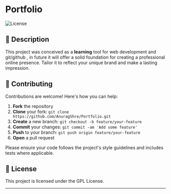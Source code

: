 # Portfolio

![License](https://img.shields.io/badge/license-GPL-green)

## 📝 Description

This project was conceived as a <b>learning</b> tool for web development and git/github , in future it will offer a solid foundation for creating a professional online presence. Tailor it to reflect your unique brand and make a lasting impression.

## 👥 Contributing

Contributions are welcome! Here's how you can help:

1. **Fork** the repository
2. **Clone** your fork: `git clone https://github.com/AnuragShre/Portfolio.git`
3. **Create** a new branch: `git checkout -b feature/your-feature`
4. **Commit** your changes: `git commit -am 'Add some feature'`
5. **Push** to your branch: `git push origin feature/your-feature`
6. **Open** a pull request

Please ensure your code follows the project's style guidelines and includes tests where applicable.

## 📜 License

This project is licensed under the GPL License.

---
